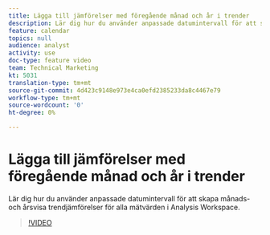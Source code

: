 ```yaml
---
title: Lägga till jämförelser med föregående månad och år i trender
description: Lär dig hur du använder anpassade datumintervall för att skapa månads- och årsvisa trendjämförelser för alla mätvärden i Analysis Workspace.
feature: calendar
topics: null
audience: analyst
activity: use
doc-type: feature video
team: Technical Marketing
kt: 5031
translation-type: tm+mt
source-git-commit: 4d423c9148e973e4ca0efd2385233da8c4467e79
workflow-type: tm+mt
source-wordcount: '0'
ht-degree: 0%

---
```



# Lägga till jämförelser med föregående månad och år i trender

Lär dig hur du använder anpassade datumintervall för att skapa månads- och årsvisa trendjämförelser för alla mätvärden i Analysis Workspace.

>[!VIDEO](https://video.tv.adobe.com/v/33772/?quality=12)
